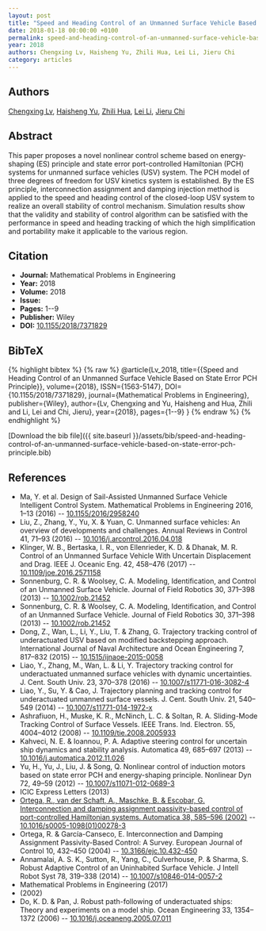 ```yaml
---
layout: post
title: "Speed and Heading Control of an Unmanned Surface Vehicle Based on State Error PCH Principle"
date: 2018-01-18 00:00:00 +0100
permalink: speed-and-heading-control-of-an-unmanned-surface-vehicle-based-on-state-error-pch-principle
year: 2018
authors: Chengxing Lv, Haisheng Yu, Zhili Hua, Lei Li, Jieru Chi
category: articles
---
```

 
## Authors
[Chengxing Lv](authors/chengxing-lv), [Haisheng Yu](authors/haisheng-yu), [Zhili Hua](authors/zhili-hua), [Lei Li](authors/lei-li), [Jieru Chi](authors/jieru-chi)
 
## Abstract
This paper proposes a novel nonlinear control scheme based on energy-shaping (ES) principle and state error port-controlled Hamiltonian (PCH) systems for unmanned surface vehicles (USV) system. The PCH model of three degrees of freedom for USV kinetics system is established. By the ES principle, interconnection assignment and damping injection method is applied to the speed and heading control of the closed-loop USV system to realize an overall stability of control mechanism. Simulation results show that the validity and stability of control algorithm can be satisfied with the performance in speed and heading tracking of which the high simplification and portability make it applicable to the various region.
 
## Citation
- **Journal:** Mathematical Problems in Engineering
- **Year:** 2018
- **Volume:** 2018
- **Issue:** 
- **Pages:** 1--9
- **Publisher:** Wiley
- **DOI:** [10.1155/2018/7371829](https://doi.org/10.1155/2018/7371829)
 
## BibTeX
{% highlight bibtex %}
{% raw %}
@article{Lv_2018,
  title={{Speed and Heading Control of an Unmanned Surface Vehicle Based on State Error PCH Principle}},
  volume={2018},
  ISSN={1563-5147},
  DOI={10.1155/2018/7371829},
  journal={Mathematical Problems in Engineering},
  publisher={Wiley},
  author={Lv, Chengxing and Yu, Haisheng and Hua, Zhili and Li, Lei and Chi, Jieru},
  year={2018},
  pages={1--9}
}
{% endraw %}
{% endhighlight %}
 
[Download the bib file]({{ site.baseurl }}/assets/bib/speed-and-heading-control-of-an-unmanned-surface-vehicle-based-on-state-error-pch-principle.bib)
 
## References
- Ma, Y. et al. Design of Sail-Assisted Unmanned Surface Vehicle Intelligent Control System. Mathematical Problems in Engineering 2016, 1–13 (2016) -- [10.1155/2016/2958240](https://doi.org/10.1155/2016/2958240)
- Liu, Z., Zhang, Y., Yu, X. & Yuan, C. Unmanned surface vehicles: An overview of developments and challenges. Annual Reviews in Control 41, 71–93 (2016) -- [10.1016/j.arcontrol.2016.04.018](https://doi.org/10.1016/j.arcontrol.2016.04.018)
- Klinger, W. B., Bertaska, I. R., von Ellenrieder, K. D. & Dhanak, M. R. Control of an Unmanned Surface Vehicle With Uncertain Displacement and Drag. IEEE J. Oceanic Eng. 42, 458–476 (2017) -- [10.1109/joe.2016.2571158](https://doi.org/10.1109/joe.2016.2571158)
- Sonnenburg, C. R. & Woolsey, C. A. Modeling, Identification, and Control of an Unmanned Surface Vehicle. Journal of Field Robotics 30, 371–398 (2013) -- [10.1002/rob.21452](https://doi.org/10.1002/rob.21452)
- Sonnenburg, C. R. & Woolsey, C. A. Modeling, Identification, and Control of an Unmanned Surface Vehicle. Journal of Field Robotics 30, 371–398 (2013) -- [10.1002/rob.21452](https://doi.org/10.1002/rob.21452)
- Dong, Z., Wan, L., Li, Y., Liu, T. & Zhang, G. Trajectory tracking control of underactuated USV based on modified backstepping approach. International Journal of Naval Architecture and Ocean Engineering 7, 817–832 (2015) -- [10.1515/ijnaoe-2015-0058](https://doi.org/10.1515/ijnaoe-2015-0058)
- Liao, Y., Zhang, M., Wan, L. & Li, Y. Trajectory tracking control for underactuated unmanned surface vehicles with dynamic uncertainties. J. Cent. South Univ. 23, 370–378 (2016) -- [10.1007/s11771-016-3082-4](https://doi.org/10.1007/s11771-016-3082-4)
- Liao, Y., Su, Y. & Cao, J. Trajectory planning and tracking control for underactuated unmanned surface vessels. J. Cent. South Univ. 21, 540–549 (2014) -- [10.1007/s11771-014-1972-x](https://doi.org/10.1007/s11771-014-1972-x)
- Ashrafiuon, H., Muske, K. R., McNinch, L. C. & Soltan, R. A. Sliding-Mode Tracking Control of Surface Vessels. IEEE Trans. Ind. Electron. 55, 4004–4012 (2008) -- [10.1109/tie.2008.2005933](https://doi.org/10.1109/tie.2008.2005933)
- Kahveci, N. E. & Ioannou, P. A. Adaptive steering control for uncertain ship dynamics and stability analysis. Automatica 49, 685–697 (2013) -- [10.1016/j.automatica.2012.11.026](https://doi.org/10.1016/j.automatica.2012.11.026)
- Yu, H., Yu, J., Liu, J. & Song, Q. Nonlinear control of induction motors based on state error PCH and energy-shaping principle. Nonlinear Dyn 72, 49–59 (2012) -- [10.1007/s11071-012-0689-3](https://doi.org/10.1007/s11071-012-0689-3)
- ICIC Express Letters (2013)
- [Ortega, R., van der Schaft, A., Maschke, B. & Escobar, G. Interconnection and damping assignment passivity-based control of port-controlled Hamiltonian systems. Automatica 38, 585–596 (2002)](interconnection-and-damping-assignment-passivity-based-control-of-port-controlled-hamiltonian-systems) -- [10.1016/s0005-1098(01)00278-3](https://doi.org/10.1016/s0005-1098(01)00278-3)
- Ortega, R. & García-Canseco, E. Interconnection and Damping Assignment Passivity-Based Control: A Survey. European Journal of Control 10, 432–450 (2004) -- [10.3166/ejc.10.432-450](https://doi.org/10.3166/ejc.10.432-450)
- Annamalai, A. S. K., Sutton, R., Yang, C., Culverhouse, P. & Sharma, S. Robust Adaptive Control of an Uninhabited Surface Vehicle. J Intell Robot Syst 78, 319–338 (2014) -- [10.1007/s10846-014-0057-2](https://doi.org/10.1007/s10846-014-0057-2)
- Mathematical Problems in Engineering (2017)
- (2002)
- Do, K. D. & Pan, J. Robust path-following of underactuated ships: Theory and experiments on a model ship. Ocean Engineering 33, 1354–1372 (2006) -- [10.1016/j.oceaneng.2005.07.011](https://doi.org/10.1016/j.oceaneng.2005.07.011)

